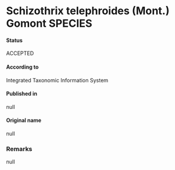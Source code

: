 # Schizothrix telephroides (Mont.) Gomont SPECIES

#### Status
ACCEPTED

#### According to
Integrated Taxonomic Information System

#### Published in
null

#### Original name
null

### Remarks
null